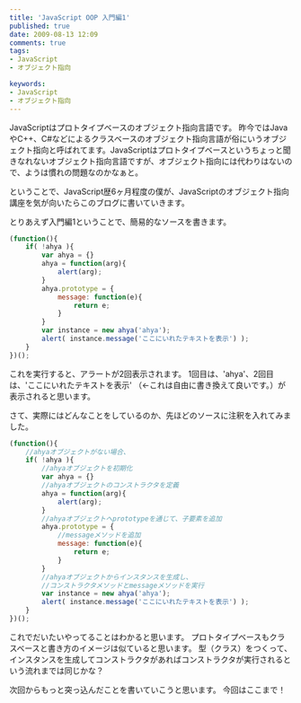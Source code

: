 ```yaml
---
title: 'JavaScript OOP 入門編1'
published: true
date: 2009-08-13 12:09
comments: true
tags:
- JavaScript
- オブジェクト指向

keywords:
- JavaScript
- オブジェクト指向
---
```

JavaScriptはプロトタイプベースのオブジェクト指向言語です。
昨今ではJavaやC++、C#などによるクラスベースのオブジェクト指向言語が俗にいうオブジェクト指向と呼ばれてます。JavaScriptはプロトタイプベースというちょっと聞きなれないオブジェクト指向言語ですが、オブジェクト指向には代わりはないので、ようは慣れの問題なのかなぁと。

ということで、JavaScript歴6ヶ月程度の僕が、JavaScriptのオブジェクト指向講座を気が向いたらこのブログに書いていきます。

とりあえず入門編1ということで、簡易的なソースを書きます。


```js
(function(){
    if( !ahya ){
        var ahya = {}
        ahya = function(arg){
            alert(arg);
        }
        ahya.prototype = {
            message: function(e){
                return e;
            }
        }
        var instance = new ahya('ahya');
        alert( instance.message('ここにいれたテキストを表示') );
    }
})();
```

これを実行すると、アラートが2回表示されます。
1回目は、'ahya'、2回目は、'ここにいれたテキストを表示' （←これは自由に書き換えて良いです。）が表示されると思います。

さて、実際にはどんなことをしているのか、先ほどのソースに注釈を入れてみました。


```js
(function(){
    //ahyaオブジェクトがない場合、
    if( !ahya ){
        //ahyaオブジェクトを初期化
        var ahya = {}
        //ahyaオブジェクトのコンストラクタを定義
        ahya = function(arg){
            alert(arg);
        }
        //ahyaオブジェクトへprototypeを通じて、子要素を追加
        ahya.prototype = {
            //messageメソッドを追加
            message: function(e){
                return e;
            }
        }
        //ahyaオブジェクトからインスタンスを生成し、
        //コンストラクタメソッドとmessageメソッドを実行
        var instance = new ahya('ahya');
        alert( instance.message('ここにいれたテキストを表示') );
    }
})();
```

これでだいたいやってることはわかると思います。
プロトタイプベースもクラスベースと書き方のイメージは似ていると思います。
型（クラス）をつくって、インスタンスを生成してコンストラクタがあればコンストラクタが実行されるという流れまでは同じかな？

次回からもっと突っ込んだことを書いていこうと思います。
今回はここまで！